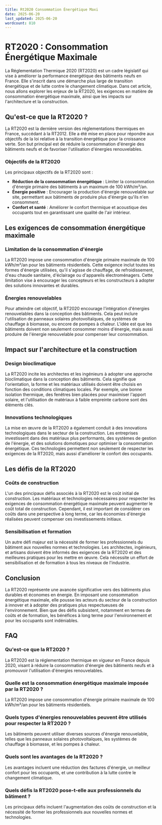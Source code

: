 ```yaml
---
title: Rt2020 Consommation Énergétique Maxi
date: 2025-06-20
last_updated: 2025-06-20
wordcount: 810
---
```


# RT2020 : Consommation Énergétique Maximale

La Réglementation Thermique 2020 (RT2020) est un cadre législatif qui vise à améliorer la performance énergétique des bâtiments neufs en France. Elle s'inscrit dans une démarche plus large de transition énergétique et de lutte contre le changement climatique. Dans cet article, nous allons explorer les enjeux de la RT2020, les exigences en matière de consommation énergétique maximale, ainsi que les impacts sur l'architecture et la construction.

## Qu'est-ce que la RT2020 ?

La RT2020 est la dernière version des réglementations thermiques en France, succédant à la RT2012. Elle a été mise en place pour répondre aux objectifs de la loi relative à la transition énergétique pour la croissance verte. Son but principal est de réduire la consommation d'énergie des bâtiments neufs et de favoriser l'utilisation d'énergies renouvelables.

### Objectifs de la RT2020

Les principaux objectifs de la RT2020 sont :

- **Réduction de la consommation énergétique** : Limiter la consommation d'énergie primaire des bâtiments à un maximum de 100 kWh/m²/an.
- **Énergie positive** : Encourager la production d'énergie renouvelable sur site, permettant aux bâtiments de produire plus d'énergie qu'ils n'en consomment.
- **Confort et santé** : Améliorer le confort thermique et acoustique des occupants tout en garantissant une qualité de l'air intérieur.

## Les exigences de consommation énergétique maximale

### Limitation de la consommation d'énergie

La RT2020 impose une consommation d'énergie primaire maximale de 100 kWh/m²/an pour les bâtiments résidentiels. Cette exigence inclut toutes les formes d'énergie utilisées, qu'il s'agisse de chauffage, de refroidissement, d'eau chaude sanitaire, d'éclairage ou d'appareils électroménagers. Cette limitation vise à encourager les concepteurs et les constructeurs à adopter des solutions innovantes et durables.

### Énergies renouvelables

Pour atteindre cet objectif, la RT2020 encourage l'intégration d'énergies renouvelables dans la conception des bâtiments. Cela peut inclure l'utilisation de panneaux solaires photovoltaïques, de systèmes de chauffage à biomasse, ou encore de pompes à chaleur. L'idée est que les bâtiments doivent non seulement consommer moins d'énergie, mais aussi produire de l'énergie renouvelable pour compenser leur consommation.

## Impact sur l'architecture et la construction

### Design bioclimatique

La RT2020 incite les architectes et les ingénieurs à adopter une approche bioclimatique dans la conception des bâtiments. Cela signifie que l'orientation, la forme et les matériaux utilisés doivent être choisis en fonction des conditions climatiques locales. Par exemple, une bonne isolation thermique, des fenêtres bien placées pour maximiser l'apport solaire, et l'utilisation de matériaux à faible empreinte carbone sont des éléments clés.

### Innovations technologiques

La mise en œuvre de la RT2020 a également conduit à des innovations technologiques dans le secteur de la construction. Les entreprises investissent dans des matériaux plus performants, des systèmes de gestion de l'énergie, et des solutions domotiques pour optimiser la consommation énergétique. Ces technologies permettent non seulement de respecter les exigences de la RT2020, mais aussi d'améliorer le confort des occupants.

## Les défis de la RT2020

### Coûts de construction

L'un des principaux défis associés à la RT2020 est le coût initial de construction. Les matériaux et technologies nécessaires pour respecter les exigences de consommation énergétique maximale peuvent augmenter le coût total de construction. Cependant, il est important de considérer ces coûts dans une perspective à long terme, car les économies d'énergie réalisées peuvent compenser ces investissements initiaux.

### Sensibilisation et formation

Un autre défi majeur est la nécessité de former les professionnels du bâtiment aux nouvelles normes et technologies. Les architectes, ingénieurs, et artisans doivent être informés des exigences de la RT2020 et des meilleures pratiques pour les mettre en œuvre. Cela nécessite un effort de sensibilisation et de formation à tous les niveaux de l'industrie.

## Conclusion

La RT2020 représente une avancée significative vers des bâtiments plus durables et économes en énergie. En imposant une consommation énergétique maximale, elle pousse les acteurs du secteur de la construction à innover et à adopter des pratiques plus respectueuses de l'environnement. Bien que des défis subsistent, notamment en termes de coûts et de formation, les bénéfices à long terme pour l'environnement et pour les occupants sont indéniables.

## FAQ

### Qu'est-ce que la RT2020 ?

La RT2020 est la réglementation thermique en vigueur en France depuis 2020, visant à réduire la consommation d'énergie des bâtiments neufs et à promouvoir l'utilisation d'énergies renouvelables.

### Quelle est la consommation énergétique maximale imposée par la RT2020 ?

La RT2020 impose une consommation d'énergie primaire maximale de 100 kWh/m²/an pour les bâtiments résidentiels.

### Quels types d'énergies renouvelables peuvent être utilisés pour respecter la RT2020 ?

Les bâtiments peuvent utiliser diverses sources d'énergie renouvelable, telles que les panneaux solaires photovoltaïques, les systèmes de chauffage à biomasse, et les pompes à chaleur.

### Quels sont les avantages de la RT2020 ?

Les avantages incluent une réduction des factures d'énergie, un meilleur confort pour les occupants, et une contribution à la lutte contre le changement climatique.

### Quels défis la RT2020 pose-t-elle aux professionnels du bâtiment ?

Les principaux défis incluent l'augmentation des coûts de construction et la nécessité de former les professionnels aux nouvelles normes et technologies.